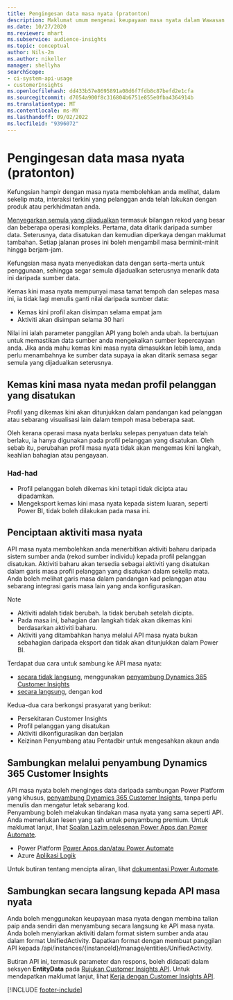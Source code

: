 ```yaml
---
title: Pengingesan data masa nyata (pratonton)
description: Maklumat umum mengenai keupayaan masa nyata dalam Wawasan Pelanggan.
ms.date: 10/27/2020
ms.reviewer: mhart
ms.subservice: audience-insights
ms.topic: conceptual
author: Nils-2m
ms.author: nikeller
manager: shellyha
searchScope:
- ci-system-api-usage
- customerInsights
ms.openlocfilehash: dd433b57e8695891a08d6f7fdb8c87befd2e1cfa
ms.sourcegitcommit: d7054a900f8c316804b6751e855e0fba4364914b
ms.translationtype: MT
ms.contentlocale: ms-MY
ms.lasthandoff: 09/02/2022
ms.locfileid: "9396072"
---
```

# <a name="real-time-data-ingestion-preview"></a>Pengingesan data masa nyata (pratonton)

Kefungsian hampir dengan masa nyata membolehkan anda melihat, dalam sekelip mata, interaksi terkini yang pelanggan anda telah lakukan dengan produk atau perkhidmatan anda.

[Menyegarkan semula yang dijadualkan](schedule-refresh.md) termasuk bilangan rekod yang besar dan beberapa operasi kompleks. Pertama, data ditarik daripada sumber data. Seterusnya, data disatukan dan kemudian diperkaya dengan maklumat tambahan. Setiap jalanan proses ini boleh mengambil masa berminit-minit hingga berjam-jam.

Kefungsian masa nyata menyediakan data dengan serta-merta untuk penggunaan, sehingga segar semula dijadualkan seterusnya menarik data ini daripada sumber data.

Kemas kini masa nyata mempunyai masa tamat tempoh dan selepas masa ini, ia tidak lagi menulis ganti nilai daripada sumber data:

- Kemas kini profil akan disimpan selama empat jam
- Aktiviti akan disimpan selama 30 hari

Nilai ini ialah parameter panggilan API yang boleh anda ubah. Ia bertujuan untuk memastikan data sumber anda mengekalkan sumber kepercayaan anda. Jika anda mahu kemas kini masa nyata dimasukkan lebih lama, anda perlu menambahnya ke sumber data supaya ia akan ditarik semasa segar semula yang dijadualkan seterusnya.

## <a name="real-time-update-of-the-unified-customer-profile-fields"></a>Kemas kini masa nyata medan profil pelanggan yang disatukan

Profil yang dikemas kini akan ditunjukkan dalam pandangan kad pelanggan atau sebarang visualisasi lain dalam tempoh masa beberapa saat.

Oleh kerana operasi masa nyata berlaku selepas penyatuan data telah berlaku, ia hanya digunakan pada profil pelanggan yang disatukan. Oleh sebab itu, perubahan profil masa nyata tidak akan mengemas kini langkah, keahlian bahagian atau pengayaan.

### <a name="limitations"></a>Had-had

- Profil pelanggan boleh dikemas kini tetapi tidak dicipta atau dipadamkan.
- Mengeksport kemas kini masa nyata kepada sistem luaran, seperti Power BI, tidak boleh dilakukan pada masa ini.

## <a name="real-time-creation-of-activities"></a>Penciptaan aktiviti masa nyata

API masa nyata membolehkan anda menerbitkan aktiviti baharu daripada sistem sumber anda (rekod sumber individu) kepada profil pelanggan disatukan. Aktiviti baharu akan tersedia sebagai aktiviti yang disatukan dalam garis masa profil pelanggan yang disatukan dalam sekelip mata. Anda boleh melihat garis masa dalam pandangan kad pelanggan atau sebarang integrasi garis masa lain yang anda konfigurasikan.

> [!NOTE]
>
> - Aktiviti adalah tidak berubah. Ia tidak berubah setelah dicipta.
> - Pada masa ini, bahagian dan langkah tidak akan dikemas kini berdasarkan aktiviti baharu.
> - Aktiviti yang ditambahkan hanya melalui API masa nyata bukan sebahagian daripada eksport dan tidak akan ditunjukkan dalam Power BI.

Terdapat dua cara untuk sambung ke API masa nyata:

- [secara tidak langsung](#connect-via-the-dynamics-365-customer-insights-connector), menggunakan [penyambung Dynamics 365 Customer Insights](/connectors/customerinsights/)
- [secara langsung](#connect-directly-to-the-real-time-api), dengan kod

Kedua-dua cara berkongsi prasyarat yang berikut:

- Persekitaran Customer Insights
- Profil pelanggan yang disatukan
- Aktiviti dikonfigurasikan dan berjalan
- Keizinan Penyumbang atau Pentadbir untuk mengesahkan akaun anda

## <a name="connect-via-the-dynamics-365-customer-insights-connector"></a>Sambungkan melalui penyambung Dynamics 365 Customer Insights

API masa nyata boleh menginges data daripada sambungan Power Platform yang khusus, [penyambung Dynamics 365 Customer Insights](/connectors/customerinsights/), tanpa perlu menulis dan mengatur letak sebarang kod.    
Penyambung boleh melakukan tindakan masa nyata yang sama seperti API. Anda memerlukan lesen yang sah untuk penyambung premium. Untuk maklumat lanjut, lihat [Soalan Lazim pelesenan Power Apps dan Power Automate](/power-platform/admin/powerapps-flow-licensing-faq).

- Power Platform [Power Apps dan/atau Power Automate](/connectors/)
- Azure [Aplikasi Logik](/azure/connectors/apis-list)

Untuk butiran tentang mencipta aliran, lihat [dokumentasi Power Automate](/power-automate/).

## <a name="connect-directly-to-the-real-time-api"></a>Sambungkan secara langsung kepada API masa nyata

Anda boleh menggunakan keupayaan masa nyata dengan membina talian paip anda sendiri dan menyambung secara langsung ke API masa nyata.    
Anda boleh menyiarkan aktiviti dalam format sistem sumber anda atau dalam format UnifiedActivity. Dapatkan format dengan membuat panggilan API kepada /api/instances/{instanceId}/manage/entities/UnifiedActivity.

Butiran API ini, termasuk parameter dan respons, boleh didapati dalam seksyen **EntityData** pada [Rujukan Customer Insights API](https://developer.ci.ai.dynamics.com/api-details#api=CustomerInsights). Untuk mendapatkan maklumat lanjut, lihat [Kerja dengan Customer Insights API](apis.md).

[!INCLUDE [footer-include](includes/footer-banner.md)]
